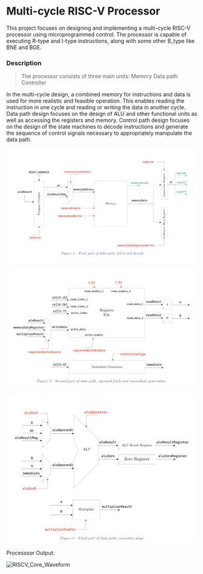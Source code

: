 # Multi-cycle RISC-V Processor

This project focuses on designing and implementing a multi-cycle RISC-V processor using microprogrammed control. The processor is capable of executing R-type and I-type instructions, along with some other B_type like BNE and BGE.

### Description
>The processor consists of three main units:
>Memory
>Data path
>Controller

In the multi-cycle design, a combined memory for instructions and data is used for more realistic and feasible operation. This enables reading the instruction in one cycle and reading or writing the data in another cycle.
Data path design focuses on the design of ALU and other functional units as well as accessing the registers and memory. Control path design focuses on the design of the state machines to decode instructions and generate the sequence of control signals necessary to appropriately manipulate the data path.


![figure1](https://raw.githubusercontent.com/parhamsoltani/Multicycle_RISCV/main/Docs/figure1.png?token=GHSAT0AAAAAACKAEWWFZ5XXBGTND44MUIROZNW7EVA)


![figure2](https://raw.githubusercontent.com/parhamsoltani/Multicycle_RISCV/main/Docs/figure2.png?token=GHSAT0AAAAAACKAEWWEA6JB4IX33QCUDHFWZNW7FHA)


![figure3](https://raw.githubusercontent.com/parhamsoltani/Multicycle_RISCV/main/Docs/figure3.png?token=GHSAT0AAAAAACKAEWWFTT5LJN4VAPU6BX6WZNW7FSQ)


Processsor Output:

![RISCV_Core_Waveform]([https://github.com/parhamsoltani/Multicycle_RISCV/assets/70743729/3e23d9bc-83d2-4bec-a09f-aba2e75bedca](https://raw.githubusercontent.com/parhamsoltani/Multicycle_RISCV/main/Waveforms/RISCV_Core_Waveform.png?token=GHSAT0AAAAAACKAEWWE6NJ44C2WOQI6PV44ZNW7JRA)https://raw.githubusercontent.com/parhamsoltani/Multicycle_RISCV/main/Waveforms/RISCV_Core_Waveform.png?token=GHSAT0AAAAAACKAEWWE6NJ44C2WOQI6PV44ZNW7JRA)
